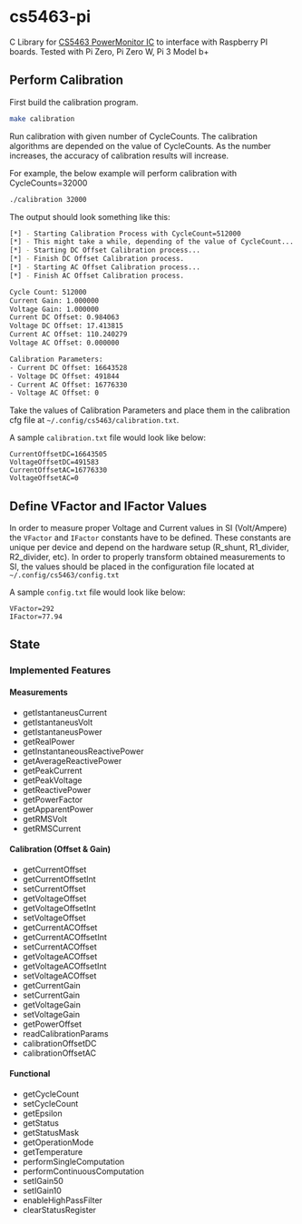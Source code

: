 # cs5463-pi
C Library for [CS5463 PowerMonitor IC](https://www.versasense.com/files/datasheets/CS5463_F3.pdf) to interface with Raspberry PI boards. Tested with Pi Zero, Pi Zero W, Pi 3 Model b+

## Perform Calibration

First build the calibration program.

```bash
make calibration
```

Run calibration with given number of CycleCounts. The calibration
algorithms are depended on the value of CycleCounts. As the number
increases, the accuracy of calibration results will increase.

For example, the below example will perform calibration with CycleCounts=32000

```bash
./calibration 32000
```

The output should look something like this:

```bash
[*] - Starting Calibration Process with CycleCount=512000
[*] - This might take a while, depending of the value of CycleCount...
[*] - Starting DC Offset Calibration process...
[*] - Finish DC Offset Calibration process.
[*] - Starting AC Offset Calibration process...
[*] - Finish AC Offset Calibration process.

Cycle Count: 512000
Current Gain: 1.000000
Voltage Gain: 1.000000
Current DC Offset: 0.984063
Voltage DC Offset: 17.413815
Current AC Offset: 110.240279
Voltage AC Offset: 0.000000

Calibration Parameters:
- Current DC Offset: 16643528
- Voltage DC Offset: 491844
- Current AC Offset: 16776330
- Voltage AC Offset: 0
```

Take the values of Calibration Parameters and place them in the calibration
cfg file at `~/.config/cs5463/calibration.txt`.

A sample `calibration.txt` file would look like below:

```
CurrentOffsetDC=16643505
VoltageOffsetDC=491583
CurrentOffsetAC=16776330
VoltageOffsetAC=0
```

## Define VFactor and IFactor Values

In order to measure proper Voltage and Current values in SI (Volt/Ampere) the `VFactor` and `IFactor` constants have to be defined. These constants are unique per device and depend on the hardware setup (R_shunt, R1_divider, R2_divider, etc).
In order to properly transform obtained measurements to SI, the values should be placed in the configuration file located at `~/.config/cs5463/config.txt`

A sample `config.txt` file would look like below:

```
VFactor=292
IFactor=77.94
```

## State

### Implemented Features

#### Measurements

- getIstantaneusCurrent
- getIstantaneusVolt
- getIstantaneusPower
- getRealPower
- getInstantaneousReactivePower
- getAverageReactivePower
- getPeakCurrent
- getPeakVoltage
- getReactivePower
- getPowerFactor
- getApparentPower
- getRMSVolt
- getRMSCurrent

#### Calibration (Offset & Gain)
- getCurrentOffset
- getCurrentOffsetInt
- setCurrentOffset
- getVoltageOffset
- getVoltageOffsetInt
- setVoltageOffset
- getCurrentACOffset
- getCurrentACOffsetInt
- setCurrentACOffset
- getVoltageACOffset
- getVoltageACOffsetInt
- setVoltageACOffset
- getCurrentGain
- setCurrentGain
- getVoltageGain
- setVoltageGain
- getPowerOffset
- readCalibrationParams
- calibrationOffsetDC
- calibrationOffsetAC

#### Functional
- getCycleCount
- setCycleCount
- getEpsilon
- getStatus
- getStatusMask
- getOperationMode
- getTemperature
- performSingleComputation
- performContinuousComputation
- setIGain50
- setIGain10
- enableHighPassFilter
- clearStatusRegister
